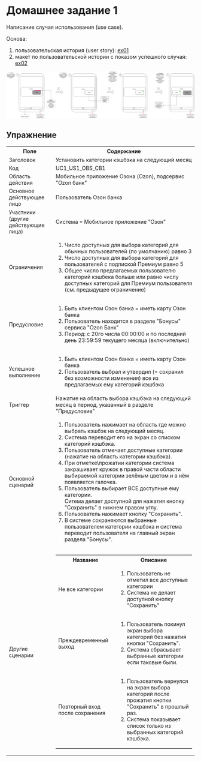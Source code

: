# Домашнее задание 1

Написание случая использования (use case).

Основа:

1. пользовательская история (user story): [ex01](../ex01/README.md)
2. макет по пользовательской истории с показом успешного случая: [ex02](../ex02/README.md)

![Exercise 02 - User Story layout](../ex02/Ozon_next_month_cashback_feature_mobile_app.drawio.png "Exercise 02 - User Story layout")

## Упражнение

<table>
  <tr>
    <th>Поле</th>
    <th>Содержание</th>
  </tr>
  <tr>
    <td>Заголовок</td>
    <td>Установить категории кэшбэка на следующий месяц</td>
  </tr>
  <tr>
    <td>Код</td>
    <td>UC1_US1_OBS_CB1</td>
  </tr>
  <tr>
    <td>Область действия</td>
    <td>Мобильное приложение Озона (Ozon), подсервис "Ozon банк"</td>
  </tr>
  <tr>
    <td>Основное действующее лицо</td>
    <td>Пользователь Озон банка</td>
  </tr>
  <tr>
    <td>Участники (другие действующие лица)</td>
    <td>Система = Мобильное приложение "Озон"</td>
  </tr>
  <tr>
    <td>Ограничения</td>
    <td>
      <ol>
        <li>Число доступных для выбора категорий для обычных пользователей (по умолчанию) равно 3</li>
        <li>Число доступных для выбора категорий для пользователей с подпиской Премиум равно 5</li>
        <li>Общее число предлагаемых пользователю категорий кэшбека больше или равно числу доступных категорий для Премиум пользователя (см. предыдущее ограничение)</li>
      </ol>
    </td>
  </tr>
  <tr>
    <td>Предусловие</td>
    <td>
      <ol>
        <li>Быть клиентом Озон банка = иметь карту Озон банка</li>
        <li>Пользователь находится в разделе "Бонусы" сервиса "Ozon Банк"</li>
        <li>Период: с 20го числа 00:00:00 и по последний день 23:59:59 текущего месяца (включительно)</li>
      </ol>
    </td>
  </tr>
  <tr>
    <td>Успешное выполнение</td>
    <td>
      <ol>
        <li>Быть клиентом Озон банка = иметь карту Озон банка</li>
        <li>Пользователь выбрал и утвердил (= сохранил без возможности изменения) все из предлагаемых ему категорий кэшбэка</li>
      </ol>
    </td>
  </tr>
  <tr>
    <td>Триггер</td>
    <td>Нажатие на область выбора кэшбэка на следующий месяц в период, указанный в разделе "Предусловие"</td>
  </tr>
  <tr>
    <td>Основной сценарий</td>
    <td>
      <ol>
        <li>Пользователь нажимает на область где можно выбрать кэшбэк на следующий месяц.</li>
        <li>Система переводит его на экран со списком категорий кэшбэка.</li>
        <li>Пользователь отмечает доступные категории (нажатие на область категории кэшбэка).</li>
        <li>При отметке\прожатии категории система закрашивает кружок в правой части области выбираемой категории зелёным цветом и в нём появляется галочка.</li>
        <li>Пользователь выбирает ВСЕ доступные ему категории.</li>
        <lic>Ситема делает доступной для нажатия кнопку "Сохранить" в нижнем правом углу.</li>
        <li>Пользователь нажимает кнопку "Сохранить".</li>
        <li>В системе сохраняются выбранные пользователем категории кэшбэка и система переводит пользователя на главный экран раздела "Бонусы".</li>
      </ol>
    </td>
  </tr>
  <tr>
    <td>Другие сценарии</td>
    <td>
      <table>
        <th>Название</th>
        <th>Описание</th>
        <tr>
          <td>Не все категории</td>
          <td>
            <ol>
              <li>Пользователь не отметил все доступные категории</li>
              <li>Система не делает доступной кнопку "Сохранить"</li>
            </ol>
          </td>
        </tr>
        <tr>
          <td>Преждевременный выход</td>
          <td>
            <ol>
              <li>Пользователь покинул экран выбора категорий без нажатия кнопки "Сохранить".</li>
              <li>Система сбрасывает выбранные категории если таковые были.</li>
            </ol>
          </td>
        </tr>
        <tr>
          <td>Повторный вход после сохранения</td>
          <td>
            <ol>
              <li>Пользователь вернулся на экран выбора категорий после прожатия кнопки "Сохранить" в прошлый раз.</li>
              <li>Система показывает список только из выбранных категорий кэшбэка.</li>
            </ol>
          </td>
        </tr>
      </table>
    </td>
  </tr>
</table>
